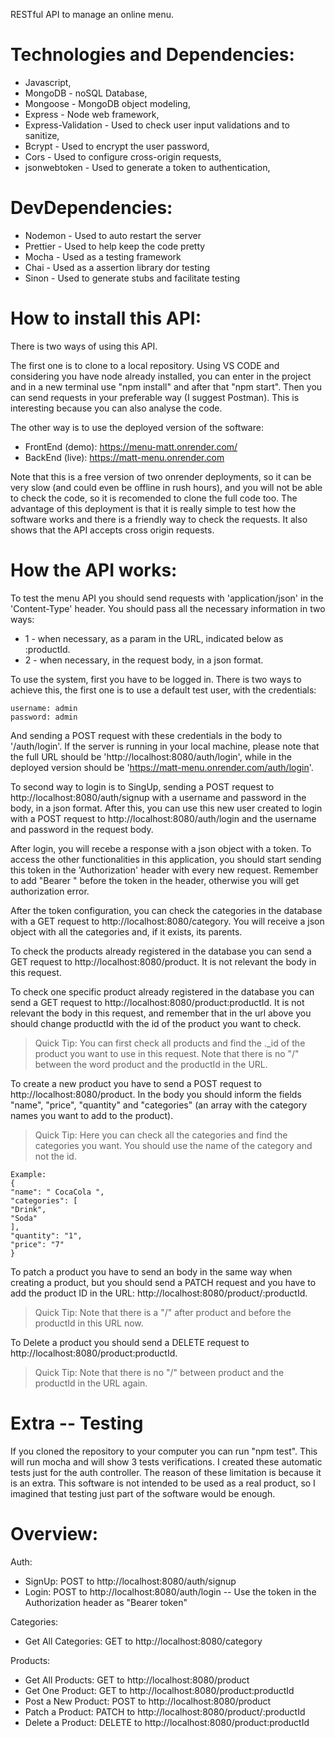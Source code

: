 RESTful API to manage an online menu.

# Technologies and Dependencies:

- Javascript,
- MongoDB - noSQL Database,
- Mongoose - MongoDB object modeling,
- Express - Node web framework,
- Express-Validation - Used to check user input validations and to sanitize,
- Bcrypt - Used to encrypt the user password,
- Cors - Used to configure cross-origin requests,
- jsonwebtoken - Used to generate a token to authentication,

# DevDependencies:

- Nodemon - Used to auto restart the server
- Prettier - Used to help keep the code pretty
- Mocha - Used as a testing framework
- Chai - Used as a assertion library dor testing
- Sinon - Used to generate stubs and facilitate testing

# How to install this API:

There is two ways of using this API. 

The first one is to clone to a local repository. Using VS CODE and considering you have node already installed, you can enter in the project and in a new terminal use "npm install" and after that "npm start". Then you can send requests in your preferable way (I suggest Postman). This is interesting because you can also analyse the code.

The other way is to use the deployed version of the software:
- FrontEnd (demo): https://menu-matt.onrender.com/
- BackEnd (live): https://matt-menu.onrender.com

Note that this is a free version of two onrender deployments, so it can be very slow (and could even be offline in rush hours), and you will not be able to check the code, so it is recomended to clone the full code too. The advantage of this deployment is that it is really simple to test how the software works and there is a friendly way to check the requests. It also shows that the API accepts cross origin requests.

# How the API works:

To test the menu API you should send requests with 'application/json' in the 'Content-Type' header. You should pass all the necessary information in two ways:

- 1 - when necessary, as a param in the URL, indicated below as :productId.
- 2 - when necessary, in the request body, in a json format.

To use the system, first you have to be logged in. There is two ways to achieve this, the first one is to use a default test user, with the credentials:

```
username: admin
password: admin
```

And sending a POST request with these credentials in the body to '/auth/login'. If the server is running in your local machine, please note that the full URL should be 'http://localhost:8080/auth/login', while in the deployed version should be 'https://matt-menu.onrender.com/auth/login'.

To second way to login is to SingUp, sending a POST request to http://localhost:8080/auth/signup with a username and password in the body, in a json format. After this, you can use this new user created to login with a POST request to http://localhost:8080/auth/login and the username and password in the request body.

After login, you will recebe a response with a json object with a token. To access the other functionalities in this application, you should start sending this token in the 'Authorization' header with every new request. Remember to add "Bearer " before the token in the header, otherwise you will get authorization error.

After the token configuration, you can check the categories in the database with a GET request to http://localhost:8080/category. You will receive a json object with all the categories and, if it exists, its parents.

To check the products already registered in the database you can send a GET request to http://localhost:8080/product. It is not relevant the body in this request.

To check one specific product already registered in the database you can send a GET request to http://localhost:8080/product:productId. It is not relevant the body in this request, and remember that in the url above you should change productId with the id of the product you want to check.

> Quick Tip: You can first check all products and find the .\_id of the product you want to use in this request. Note that there is no "/" between the word product and the productId in the URL.

To create a new product you have to send a POST request to http://localhost:8080/product. In the body you should inform the fields "name", "price", "quantity" and "categories" (an array with the category names you want to add to the product).

> Quick Tip: Here you can check all the categories and find the categories you want. You should use the name of the category and not the id.

```
Example:
{
"name": " CocaCola ",
"categories": [
"Drink",
"Soda"
],
"quantity": "1",
"price": "7"
}
```

To patch a product you have to send an body in the same way when creating a product, but you should send a PATCH request and you have to add the product ID in the URL: http://localhost:8080/product/:productId.

> Quick Tip: Note that there is a "/" after product and before the productId in this URL now.

To Delete a product you should send a DELETE request to http://localhost:8080/product:productId.

> Quick Tip: Note that there is no "/" between product and the productId in the URL again.

# Extra -- Testing

If you cloned the repository to your computer you can run "npm test". 
This will run mocha and will show 3 tests verifications. 
I created these automatic tests just for the auth controller. The reason of these limitation is because it is an extra. This software is not intended to be used as a real product, so I imagined that testing just part of the software would be enough.

# Overview:

Auth:

- SignUp: POST to http://localhost:8080/auth/signup
- Login: POST to http://localhost:8080/auth/login
  -- Use the token in the Authorization header as "Bearer token"

Categories:

- Get All Categories: GET to http://localhost:8080/category

Products:

- Get All Products: GET to http://localhost:8080/product
- Get One Product: GET to http://localhost:8080/product:productId
- Post a New Product: POST to http://localhost:8080/product
- Patch a Product: PATCH to http://localhost:8080/product/:productId
- Delete a Product: DELETE to http://localhost:8080/product:productId
